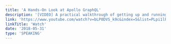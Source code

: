 ```yaml
---
title: 'A Hands-On Look at Apollo GraphQL'
description: '[VIDEO] A practical walkthrough of getting up and running with Apollo GraphQL, including using the newly released Apollo Server 2.0.'
link: 'https://www.youtube.com/watch?v=bLP0DVS_k9c&index=5&list=PLpi1lPB6opQyY4QPskD20AULj7q6xREm3'
linkTitle: 'Watch'
date: '2018-05-31'
type: 'SPEAKING'
---
```

